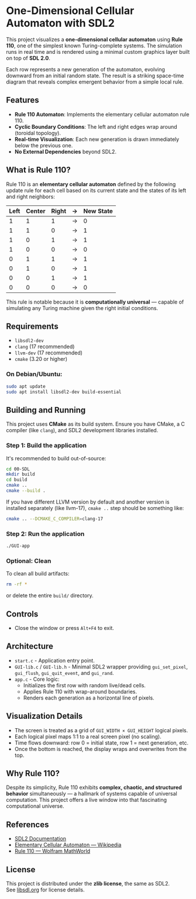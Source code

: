 # One-Dimensional Cellular Automaton with SDL2

This project visualizes a **one-dimensional cellular automaton** using **Rule 110**, one of the simplest known Turing-complete systems. The simulation runs in real time and is rendered using a minimal custom graphics layer built on top of **SDL 2.0**.

Each row represents a new generation of the automaton, evolving downward from an initial random state. The result is a striking space-time diagram that reveals complex emergent behavior from a simple local rule.

## Features

- **Rule 110 Automaton**: Implements the elementary cellular automaton rule 110.
- **Cyclic Boundary Conditions**: The left and right edges wrap around (toroidal topology).
- **Real-time Visualization**: Each new generation is drawn immediately below the previous one.
- **No External Dependencies** beyond SDL2.

## What is Rule 110?

Rule 110 is an **elementary cellular automaton** defined by the following update rule for each cell based on its current state and the states of its left and right neighbors:

| Left | Center | Right | -> | New State |
|------|--------|-------|---|-----------|
| 1    | 1      | 1     | -> | 0         |
| 1    | 1      | 0     | -> | 1         |
| 1    | 0      | 1     | -> | 1         |
| 1    | 0      | 0     | -> | 0         |
| 0    | 1      | 1     | -> | 1         |
| 0    | 1      | 0     | -> | 1         |
| 0    | 0      | 1     | -> | 1         |
| 0    | 0      | 0     | -> | 0         |

This rule is notable because it is **computationally universal** — capable of simulating any Turing machine given the right initial conditions.

## Requirements

- `libsdl2-dev`
- `clang` (17 recommended)
- `llvm-dev` (17 recommended)
- `cmake` (3.20 or higher)

### On Debian/Ubuntu:

```bash
sudo apt update
sudo apt install libsdl2-dev build-essential
```

## Building and Running

This project uses **CMake** as its build system. Ensure you have CMake, a C compiler (like `clang`), and SDL2 development libraries installed.

### Step 1: Build the application

It's recommended to build out-of-source:

```bash
cd 00-SDL
mkdir build
cd build
cmake ..
cmake --build .
```

If you have different LLVM version by default and another version is installed separately (like llvm-17), `cmake ..` step should be something like:

```bash
cmake .. --DCMAKE_C_COMPILER=clang-17
```

### Step 2: Run the application

```bash
./GUI-app
```


### Optional: Clean

To clean all build artifacts:

```bash
rm -rf *
```

or delete the entire `build/` directory.

## Controls

- Close the window or press `Alt+F4` to exit.

## Architecture

- `start.c` - Application entry point.
- `GUI-lib.c` / `GUI-lib.h` - Minimal SDL2 wrapper providing `gui_set_pixel`, `gui_flush`, `gui_quit_event`, and `gui_rand`.
- `app.c` - Core logic:
  - Initializes the first row with random live/dead cells.
  - Applies Rule 110 with wrap-around boundaries.
  - Renders each generation as a horizontal line of pixels.

## Visualization Details

- The screen is treated as a grid of `GUI_WIDTH × GUI_HEIGHT` logical pixels.
- Each logical pixel maps 1:1 to a real screen pixel (no scaling).
- Time flows downward: row 0 = initial state, row 1 = next generation, etc.
- Once the bottom is reached, the display wraps and overwrites from the top.

## Why Rule 110?

Despite its simplicity, Rule 110 exhibits **complex, chaotic, and structured behavior** simultaneously — a hallmark of systems capable of universal computation. This project offers a live window into that fascinating computational universe.

## References

- [SDL2 Documentation](https://wiki.libsdl.org/SDL2)
- [Elementary Cellular Automaton — Wikipedia](https://en.wikipedia.org/wiki/Elementary_cellular_automaton)
- [Rule 110 — Wolfram MathWorld](https://mathworld.wolfram.com/Rule110.html)

## License

This project is distributed under the **zlib license**, the same as SDL2.  
See [libsdl.org](https://www.libsdl.org/) for license details.
